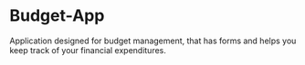 # Budget-App
Application designed for budget management, that has forms and helps you keep track of your financial expenditures.
